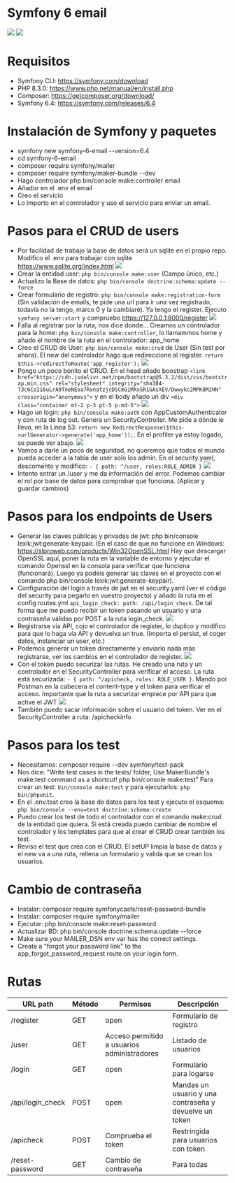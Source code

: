 # Symfony 6 email

<img src="https://jorgebenitezlopez.com/github/symfony.jpg">
<img src="https://img.shields.io/static/v1?label=PHP&message=Symfony&color=green">

# Requisitos

- Symfony CLI: https://symfony.com/download
- PHP 8.3.0: https://www.php.net/manual/en/install.php
- Composer: https://getcomposer.org/download/
- Symfony 6.4: https://symfony.com/releases/6.4

# Instalación de Symfony y paquetes

- symfony new symfony-6-email --version=6.4
- cd symfony-6-email
- composer require symfony/mailer
- composer require symfony/maker-bundle --dev
- Hago controlador php bin/console make:controller email
- Añador en el .env el email
- Creo el servicio
- Lo importo en el controlador y uso el servicio para enviar un email.

# Pasos para el CRUD de users

- Por facilidad de trabajo la base de datos será un sqlite en el propio repo. Modifico el .env para trabajar con sqlite https://www.sqlite.org/index.html
<kbd><img src="https://jorgebenitezlopez.com/github/sqlite.png"></kbd>
- Crear la entidad user: ``php bin/console make:user`` (Campo único, etc.)
- Actualizo la Base de datos: ``php bin/console doctrine:schema:update --force``
- Crear formulario de registro: ``php bin/console make:registration-form`` (Sin validación de emails, te pide una url para ir una vez registrado, todavía no la tengo, marco 0 y la cambiaré). Ya tengo el register. Ejecuto ``symfony server:start`` y compruebo https://127.0.0.1:8000/register
<kbd><img src="https://jorgebenitezlopez.com/github/register.png"></kbd>
- Falla al registrar por la ruta, nos dice donde... Creamos un controlador para la home: ``php bin/console make:controller``, lo llamammos home y añado el nombre de la ruta en el controlador: app_home
- Creo el CRUD de User: ``php bin/console make:crud`` de User (Sin test por ahora). El new del controlador hago que redireccione al register. ``return $this->redirectToRoute('app_register');``
<kbd><img src="https://jorgebenitezlopez.com/github/CRUD.png"></kbd>
- Pongo un poco bonito el CRUD. En el head añado boostrap ``<link href="https://cdn.jsdelivr.net/npm/bootstrap@5.3.2/dist/css/bootstrap.min.css" rel="stylesheet" integrity="sha384-T3c6CoIi6uLrA9TneNEoa7RxnatzjcDSCmG1MXxSR1GAsXEV/Dwwykc2MPK8M2HN" crossorigin="anonymous">`` y en el body añado un div ``<div class="container mt-2 p-3 pt-5 p-md-5">``
<kbd><img src="https://jorgebenitezlopez.com/github/boostrap.png"></kbd>
- Hago un login: ``php bin/console make:auth`` con AppCustomAuthenticator y con ruta de log out. Genera un SecurityController. Me pide a dónde le llevo, en la Linea 53: ``return new RedirectResponse($this->urlGenerator->generate('app_home'));``. En el profiler ya estoy logado, se puede ver abajo.
<kbd><img src="https://jorgebenitezlopez.com/github/login.png"><kbd>
- Vamos a darle un poco de seguridad, no queremos que todos el mundo pueda acceder a la tabla de user solo los admin. En el security.yaml, descomento y modifico: ``- { path: ^/user, roles:ROLE_ADMIN }``
<kbd><img src="https://jorgebenitezlopez.com/github/roles.png"><kbd>
- Intento entrar un /user y me da información del error. Podemos cambiar el rol por base de datos para comprobar que funciona. (Aplicar y guardar cambios)


# Pasos para los endpoints de Users

- Generar las claves públicas y privadas de jwt: php bin/console lexik:jwt:generate-keypair. (En el caso de que no funcione en Windows: https://slproweb.com/products/Win32OpenSSL.html Hay que descargar OpenSSL aquí, poner la ruta en la variable de entorno y ejecutar el comando Openssl en la consola para verificar que funciona (funcionará). Luego ya podéis generar las claves en el proyecto con el comando php bin/console lexik:jwt:generate-keypair).
- Configuración del login a través de jwt en el security.yaml (ver el código del security para pegarlo en vuestro proyecto) y añado la ruta en el config routes.yml `` api_login_check: path: /api/login_check ``.   De tal forma que me puedo recibir un token pasando un usuario y una contraseña válidas por POST a la ruta login_check.
<kbd><img src="https://jorgebenitezlopez.com/github/api-login.png"><kbd>
- Registrarse vía API, cojo el controlador de register, lo duplico y modifico para que lo haga vía API y devuelva un true. (Importa el persist, el coger datos, instanciar un user, etc.)
- Podemos generar un token directamente y enviarlo nada más registrarse, ver los cambios en el controlador de register.
<kbd><img src="https://jorgebenitezlopez.com/github/api-register.png"><kbd>
- Con el token puedo securizar las rutas. He creado una ruta y un controlador en el SecurityController para verificar el acceso. La ruta está securizada: ``- { path: ^/apicheck, roles: ROLE_USER }``. Mando por Postman en la cabecera el content-type y el token para verificar el acceso. Importante que la ruta a securizar empiece por API para que active el JWT
<kbd><img src="https://jorgebenitezlopez.com/github/api-check.png"><kbd>
- También puedo sacar información sobre el usuario del token. Ver en el SecurityController a ruta: /apicheckinfo

# Pasos para los test

- Necesitamos: composer require --dev symfony/test-pack
- Nos dice: "Write test cases in the tests/ folder, Use MakerBundle's make:test command as a shortcut! php bin/console make:test" Para crear un test: ``bin/console make:test`` y para ejecutarlos: ``php bin/phpunit``.
- En el .env.test creo la base de datos para los test y ejecuto el esquema: ``php bin/console --env=test doctrine:schema:create``
- Puedo crear los test de todo el controlador con el comando make:crud de la entidad que quiera. Si está creada puedo cambiar de nombre el controlador y los templates para que al crear el CRUD crear también los test.
- Reviso el test que crea con el CRUD. El setUP limpia la base de datos y el new va a una ruta, rellena un formulario y valida que se crean los usuarios.

# Cambio de contraseña

- Instalar: composer require symfonycasts/reset-password-bundle 
- Instalar: composer require symfony/mailer
- Ejecutar: php bin/console make:reset-password
- Actualizar BD: php bin/console doctrine:schema:update --force
- Make sure your MAILER_DSN env var has the correct settings.
- Create a "forgot your password link" to the app_forgot_password_request route on your login form.


# Rutas

| URL path           | Método | Permisos                           | Descripción                          |
|---------------------|--------|------------------------------------|--------------------------------------|
| /register          | GET    | open                               | Formulario de registro               |
| /user              | GET    | Acceso permitido a usuarios administradores       | Listado de usuarios                  |
| /login             | GET    | open                               | Formulario para logarse               |
| /api/login_check   | POST   | open                               | Mandas un usuario y una contraseña y devuelve un token |
| /apicheck     | POST    | Comprueba el token | Restringida para usuarios con token |
| /reset-password     | GET    | Cambio de contraseña  | Para todas |
